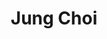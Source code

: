 ---
type: "member"
layout: "team"
title: "Jung Choi"
publish_name: "Jung Choi"
bg_image: ""
photo: ""
lab_position: "Undergrad Student"
lab_group: "Alumni"
status: "alumni"

---